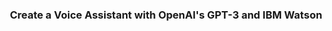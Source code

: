 
<h3 align="center">Create a Voice Assistant with OpenAI's GPT-3 and IBM Watson</h3>


<p align="left">
</p>
